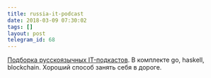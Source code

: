 ```yaml
---
title: russia-it-podcast
date: 2018-03-09 07:30:02
tags: []
layout: post
telegram_id: 68
---
```


[Подборка русскоязычных IT-подкастов](https://github.com/AveVlad/russia-it-podcast). В комплекте go, haskell, blockchain. Хороший способ занять себя в дороге.
